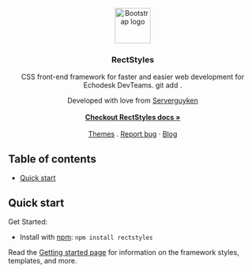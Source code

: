 
<p align="center">
  <a href="echodesktechnology.com">
    <img src="https://res.cloudinary.com/serveryguken/image/upload/v1588134130/RectStyles/Logo/RS-fav_va6wlh.png" alt="Bootstrap logo" width="72" height="72">
  </a>
</p>

<h3 align="center">RectStyles</h3>


<p align="center">
  CSS front-end framework for faster and easier web development for Echodesk DevTeams.
git add .
 <p align= "center"> Developed with love from <a href="https://github.com/serverguyken">Serverguyken</a>

  <br>

  <br>
  <a href=""><strong>Checkout RectStyles docs »</strong></a>
  <br>
  <br>
  <a href="">Themes</a>
  .
  <a href="">Report bug</a>
  ·
  <a href="">Blog</a>
</p>


## Table of contents

- [Quick start](#quick-start)



## Quick start
Get Started: 
- Install with [npm](https://www.npmjs.com/): ` npm install rectstyles `


Read the [Getting started page](https://echodesktechnology/projects/rectstyles.com/getting-started/introduction/) for information on the framework styles, templates, and more.





